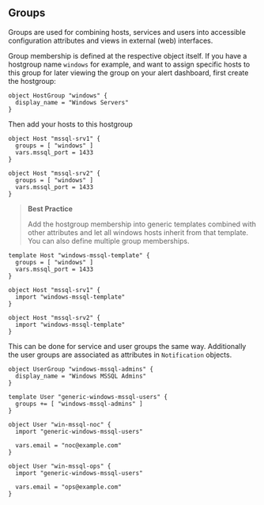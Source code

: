 ## <a id="groups"></a> Groups

Groups are used for combining hosts, services and users into
accessible configuration attributes and views in external (web)
interfaces.

Group membership is defined at the respective object itself. If
you have a hostgroup name `windows` for example, and want to assign
specific hosts to this group for later viewing the group on your
alert dashboard, first create the hostgroup:

    object HostGroup "windows" {
      display_name = "Windows Servers"
    }
    
Then add your hosts to this hostgroup

    object Host "mssql-srv1" {
      groups = [ "windows" ]
      vars.mssql_port = 1433
    }
    
    object Host "mssql-srv2" {
      groups = [ "windows" ]
      vars.mssql_port = 1433
    }

> **Best Practice**
>
> Add the hostgroup membership into generic templates combined with
> other attributes and let all windows hosts inherit from that template.
> You can also define multiple group memberships.

    template Host "windows-mssql-template" {
      groups = [ "windows" ]
      vars.mssql_port = 1433
    }
    
    object Host "mssql-srv1" {
      import "windows-mssql-template"
    }
    
    object Host "mssql-srv2" {
      import "windows-mssql-template"
    }    

This can be done for service and user groups the same way. Additionally
the user groups are associated as attributes in `Notification` objects.

    object UserGroup "windows-mssql-admins" {
      display_name = "Windows MSSQL Admins"
    }
    
    template User "generic-windows-mssql-users" {
      groups += [ "windows-mssql-admins" ]
    }
    
    object User "win-mssql-noc" {
      import "generic-windows-mssql-users"

      vars.email = "noc@example.com"
    }
    
    object User "win-mssql-ops" {
      import "generic-windows-mssql-users"

      vars.email = "ops@example.com"
    }
